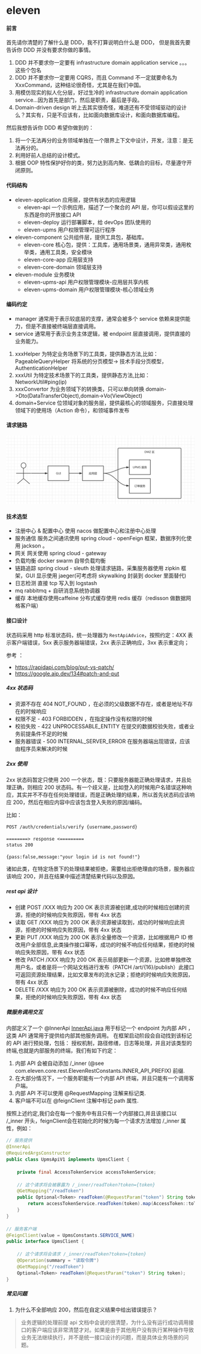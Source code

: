 # eleven

#### 前言
首先请你清楚的了解什么是 DDD，我不打算说明白什么是 DDD， 但是我首先要告诉你 DDD 并没有要求你做的事情。
1. DDD 并不要求你一定要有 infrastructure domain application service 。。。这些个包名
2. DDD 并不要求你一定要用 CQRS，而且 Command 不一定就要命名为 XxxCommand，这种结论很奇怪，尤其是在我们中国。
3. 用模仿现实的拟人化分层，好过生冷的 infrastructure domain application service...因为首先是部门，然后是职责，最后是手段。
4. Domain-driven design 听上去其实很奇怪，难道还有不受领域驱动的设计么？其实有，只是不应该有，比如面向数据库设计，和面向数据库编程。

然后我想告诉你 DDD 希望你做到的：
1. 将一个无法再分的业务领域单独在一个限界上下文中设计，开发，注意：是无法再分的。
2. 利用好前人总结的设计模式。
3. 根据 OOP 特性保护好你的类，努力达到高内聚、低耦合的目标，尽量遵守开闭原则。

#### 代码结构

- eleven-application 应用层，提供有状态的应用逻辑
    - eleven-api    一个示例应用，描述了一个聚合的 API 层，你可以假设这里的东西是你的开放接口 API
    - eleven-deploy 运行部署脚本，给 devOps 团队使用的
    - eleven-upms   用户权限管理可运行程序
- eleven-component 公共组件层，提供工具包，基础库。
    - eleven-core 核心包，提供：工具库，通用场景类，通用异常类，通用枚举类，通用工具类，安全模块
    - eleven-core-app 应用层支持
    - eleven-core-domain 领域层支持
- eleven-module 业务模块
    - eleven-upms-api 用户权限管理模块-应用层共享内核
    - eleven-upms-domain 用户权限管理模块-核心领域业务

#### 编码约定
- manager 通常用于表示较底层的支撑，通常会被多个 service 依赖来提供能力，但是不直接被终端层直接调用。
- service 通常用于表示业务主体逻辑，被 endpoint 层直接调用，提供直接的业务能力。

1. xxxHelper 为特定业务场景下的工具类，提供静态方法,比如：PageableQueryHelper 将系统的分页模型->
   技术手段分页模型，AuthenticationHelper
2. xxxUtil 为特定技术场景下的工具类，提供静态方法,比如：NetworkUtil#ping(ip)
3. xxxConvertor 为业务领域下的转换类，只可以单向转换 domain->Dto(DataTransferObject),domain->Vo(ViewObject)
4. domain+Service 位领域对象的服务层，提供最核心的领域服务，只直接处理领域下的使用场（Action 命令），和领域事件发布

#### 请求链路

![请求链路](src/main/doc/微服务请求链路.png "请求链路")

#### 技术选型

- 注册中心 & 配置中心 使用 nacos 做配置中心和注册中心处理
- 服务通信 服务之间通讯使用 spring cloud - openFeign 框架，数据序列化使用 jackson 。
- 网关 网关使用 spring cloud - gateway
- 负载均衡 docker swarm 自带负载均衡
- 链路追踪 spring cloud - sleuth 处理请求链路，采集服务器使用 zipkin 框架，GUI 显示使用 jaeger(可考虑将 skywalking 封装到
  docker 里面替代)
- 日志检测 直接 tcp 写入到 logstash
- mq rabbitmq + 自研消息系统协调器
- 缓存 本地缓存使用caffeine 分布式缓存使用 redis 缓存（redisson 做数据网格客户端）

#### 接口设计

状态码采用 http 标准状态码，统一处理器为 `RestApiAdvice`，按照约定：4XX 表示客户端错误，5xx 表示服务器端错误，2xx 表示正确响应，3xx
表示重定向；

参考 ：

- https://rapidapi.com/blog/put-vs-patch/
- https://google.aip.dev/134#patch-and-put

##### 4xx 状态码

- 资源不存在 404 NOT_FOUND ，在必须的父级数据不存在，或者是地址不存在的时候响应
- 权限不足 - 403 FORBIDDEN ，在指定操作没有权限的时候
- 校验失败 - 422 UNPROCESSABLE_ENTITY 在提交的数据校验失败，或者业务前提条件不足的时候
- 服务器错误 - 500 INTERNAL_SERVER_ERROR 在服务器端出现错误，应该由程序员来解决的时候

##### 2xx 使用

2xx 状态码暂定只使用 200 一个状态，既：只要服务器能正确处理请求，并且处理正确，则相应 200
状态码。有一个歧义是，比如登入的时候用户名错误这种响应，其实并不不存在任何处理错误，而是正确处理的结果，所以首先状态码应该响应
200，然后在相应内容中应该包含登入失败的原因/编码。

比如：

```
POST /auth/credentials/verify {username,password}

========> response <=========
status 200

{pass:false,message:"your login id is not found!"}

```

诸如此类，在特定场景下的处理结果被拒绝，需要给出拒绝理由的场景，服务器应该响应 200，并且在结果中描述清楚结果代码以及原因。

##### rest api 设计

- 创建 POST /XXX 响应为 200 OK 表示资源被创建,成功的时候相应创建的资源，拒绝的时候响应失败原因，带有 4xx 状态
- 读取 GET /XXX 响应为 200 OK 表示资源被读取到，成功的时候响应此资源，拒绝的时候响应失败原因，带有 4xx 状态
- 更新 PUT /XXX 响应为 200 OK 表示全量修改一个资源，比如根据用户 ID 修改用户全部信息,此类操作接口幂等，成功的时候不响应任何结果，拒绝的时候响应失败原因，带有
  4xx 状态
- 修改 PATCH /XXX 响应为 200 OK 表示局部更新一个资源，比如修单独修改用户名，或者是将一个网站文档进行发布（PATCH
  /art/{16}/publish）此接口可返回资源处理结果，比如文章发布的流水记录；拒绝的时候响应失败原因，带有 4xx 状态
- DELETE /XXX 响应为 200 OK 表示资源被删除，成功的时候不响应任何结果，拒绝的时候响应失败原因，带有 4xx 状态


##### 微服务调用交互
内部定义了一个 @InnerApi [InnerApi.java](eleven-starter%2Feleven-starter-core%2Fsrc%2Fmain%2Fjava%2Fcom%2Feleven%2Fcore%2Frest%2Fannonation%2FInnerApi.java) 用于标记一个 endpoint 为内部 API ，这类 API 通常用于提供给内部其他服务调用。
在框架启动阶段会自动找到该标记的 API 进行预处理，包括： 授权机制，路径修缮，日志等处理，并且对该类型的终端,也就是内部服务的终端，我们有如下约定：

1. 内部 API 会被自动添加 /_inner (@see com.eleven.core.rest.ElevenRestConstants.INNER_API_PREFIX) 前缀.
2. 在大部分情况下，一个服务职能有一个内部 API 终端，并且只能有一个调用客户端。
3. 内部 API 不可以使用 @RequestMapping 注解来标记类.
4. 客户端不可以在 @feignClient 注解中标记 path 属性.

按照上述约定,我们会在每一个服务中有且只有一个内部接口,并且该接口以 /_inner 开头，feignClient会在初始化的时候为每一个请求方法增加 /_inner 属性，例如：

```java
// 服务提供
@InnerApi
@RequiredArgsConstructor
public class UpmsApiV1 implements UpmsClient {

    private final AccessTokenService accessTokenService;

    // 这个请求将会被暴露为 /_inner/readToken?token={token}
    @GetMapping("/readToken")
    public Optional<Token> readToken(@RequestParam("token") String token) {
        return accessTokenService.readToken(token).map(AccessToken::toToken);
    }
}

// 服务客户端
@FeignClient(value = UpmsConstants.SERVICE_NAME)
public interface UpmsClient {

    // 这个请求将会请求 /_inner/readToken?token={token}
    @Operation(summary = "读取令牌")
    @GetMapping("/readToken")
    Optional<Token> readToken(@RequestParam("token") String token);
}

```


##### 常见问题

1. 为什么不全部响应 200，然后在自定义结果中给出错误提示？

> 业务逻辑的处理前提 api 文档中会说的很清楚，为什么没有运行成功调用接口的客户端应该非常清楚才对。如果是由于其他用户没有执行某种操作导致业务无法继续执行，并不是统一接口设计的问题，而是具体业务场景的问题。
